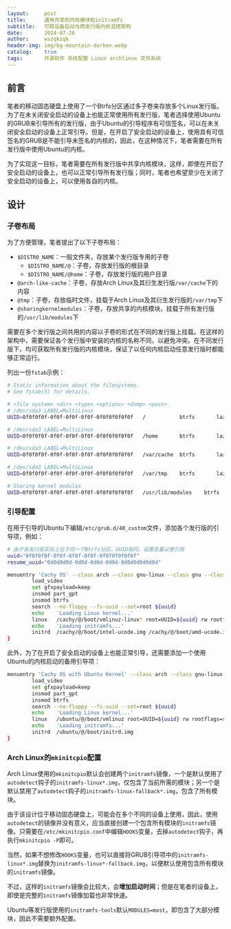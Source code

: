 ```yaml
---
layout:     post
title:      通用共享的内核模块和initramfs
subtitle:   可跨设备启动与跨发行版内核混搭架构
date:       2024-07-26
author:     wszqkzqk
header-img: img/bg-mountain-darken.webp
catalog:    true
tags:       开源软件 系统配置 Linux archlinux 文件系统
---
```


## 前言

笔者的移动固态硬盘上使用了一个Btrfs分区通过多子卷来存放多个Linux发行版。为了在未关闭安全启动的设备上也能正常使用所有发行版，笔者选择使用Ubuntu的GRUB来引导所有的发行版，由于Ubuntu的引导程序有可信签名，可以在未关闭安全启动的设备上正常引导。但是，在开启了安全启动的设备上，使用具有可信签名的GRUB是不能引导未签名的内核的，因此，在这种情况下，笔者需要在所有发行版中使用Ubuntu的内核。

为了实现这一目标，笔者需要在所有发行版中共享内核模块，这样，即使在开启了安全启动的设备上，也可以正常引导所有发行版；同时，笔者也希望至少在关闭了安全启动的设备上，可以使用各自的内核。

## 设计

### 子卷布局

为了方便管理，笔者提出了以下子卷布局：

* `$DISTRO_NAME`：一般文件夹，存放某个发行版专用的子卷
  * `$DISTRO_NAME/@`：子卷，存放发行版的根目录
  * `$DISTRO_NAME/@home`：子卷，存放发行版的用户目录
* `@arch-like-cache`：子卷，存放Arch Linux及其衍生发行版`/var/cache`下的内容
* `@tmp`：子卷，存放临时文件，挂载于Arch Linux及其衍生发行版的`/var/tmp`下
* `@sharingkernelmodules`：子卷，存放共享的内核模块，挂载于所有发行版的`/usr/lib/modules`下

需要在多个发行版之间共用的内容以子卷的形式在不同的发行版上挂载。在这样的架构中，需要保证各个发行版中安装的内核的名称不同，以避免冲突。在不同发行版下，均可获取所有发行版的内核模块，保证了以任何内核启动任意发行版时都能够正常运行。

列出一份`fstab`示例：

```bash
# Static information about the filesystems.
# See fstab(5) for details.

# <file system> <dir> <type> <options> <dump> <pass>
# /dev/sda3 LABEL=MultiLinux
UUID=0f0f0f0f-0f0f-0f0f-0f0f-0f0f0f0f0f0f	/         	btrfs     	lazytime,ssd,discard=async,subvol=/cachy/@	0 0

# /dev/sda3 LABEL=MultiLinux
UUID=0f0f0f0f-0f0f-0f0f-0f0f-0f0f0f0f0f0f	/home     	btrfs     	lazytime,ssd,discard=async,subvol=/cachy/@home	0 0

# /dev/sda3 LABEL=MultiLinux
UUID=0f0f0f0f-0f0f-0f0f-0f0f-0f0f0f0f0f0f	/var/cache	btrfs     	lazytime,ssd,discard=async,subvol=/@arch-like-cache	0 0

# /dev/sda3 LABEL=MultiLinux
UUID=0f0f0f0f-0f0f-0f0f-0f0f-0f0f0f0f0f0f	/var/tmp  	btrfs     	lazytime,ssd,discard=async,subvol=/@tmp	0 0

# Sharing kernel modules
UUID=0f0f0f0f-0f0f-0f0f-0f0f-0f0f0f0f0f0f	/usr/lib/modules	btrfs     	lazytime,ssd,discard=async,subvol=/@sharingkernelmodules	0 0
```

### 引导配置

在用于引导的Ubuntu下编辑`/etc/grub.d/40_custom`文件，添加各个发行版的引导项，例如：

```bash
# 由于各发行版实际上位于同一个Btrfs分区，UUID相同，设置变量以便引用
uuid="0f0f0f0f-0f0f-0f0f-0f0f-0f0f0f0f0f0f"
resume_uuid="0d0d0d0d-0d0d-0d0d-0d0d-0d0d0d0d0d0d"

menuentry 'Cachy OS' --class arch --class gnu-linux --class gnu --class os {
        load_video
        set gfxpayload=keep
        insmod part_gpt
        insmod btrfs
        search --no-floppy --fs-uuid --set=root ${uuid}
        echo    'Loading Linux kernel...'
        linux   /cachy/@/boot/vmlinuz-linux* root=UUID=${uuid} rw rootflags=subvol=cachy/@ nowatchdog nvme_load=YES loglevel=3 resume=UUID=${resume_uuid}
        echo    'Loading initramfs...'
        initrd  /cachy/@/boot/intel-ucode.img /cachy/@/boot/amd-ucode.img /cachy/@/boot/initramfs-linux*.img
}
```

此外，为了在开启了安全启动的设备上也能正常引导，还需要添加一个使用Ubuntu的内核启动的备用引导项：

```bash
menuentry 'Cachy OS with Ubuntu Kernel' --class arch --class gnu-linux --class gnu --class os {
        load_video
        set gfxpayload=keep
        insmod part_gpt
        insmod btrfs
        search --no-floppy --fs-uuid --set=root ${uuid}
        echo    'Loading Linux kernel...'
        linux   /ubuntu/@/boot/vmlinuz root=UUID=${uuid} rw rootflags=subvol=cachy/@ nowatchdog nvme_load=YES loglevel=3 resume=UUID=${resume_uuid}
        echo    'Loading initramfs...'
        initrd  /ubuntu/@/boot/initrd.img
}
```

### Arch Linux的`mkinitcpio`配置

Arch Linux使用的`mkinitcpio`默认会创建两个`initramfs`镜像，一个是默认使用了`autodetect`钩子的`initramfs-linux*.img`，仅包含了当前所需的模块；另一个是默认禁用了`autodetect`钩子的`initramfs-linux-fallback*.img`，包含了所有模块。

由于该设计位于移动固态硬盘上，可能会在多个不同的设备上使用，因此，使用`autodetect`的镜像并没有意义，应当直接创建一个包含所有模块的`initramfs`镜像。只需要在`/etc/mkinitcpio.conf`中编辑`HOOKS`变量，去掉`autodetect`钩子，再执行`mkinitcpio -P`即可。

当然，如果不想修改`HOOKS`变量，也可以直接将GRUB引导项中的`initramfs-linux*.img`替换为`initramfs-linux*-fallback.img`，以便默认使用包含所有模块的`initramfs`镜像。

不过，这样的`initramfs`镜像会比较大，会**增加启动时间**；但是在笔者的设备上，即使是完整的`initramfs`镜像加载也非常快速。

Ubuntu等发行版使用的`initramfs-tools`默认`MODULES=most`，即包含了大部分模块，因此不需要额外配置。
